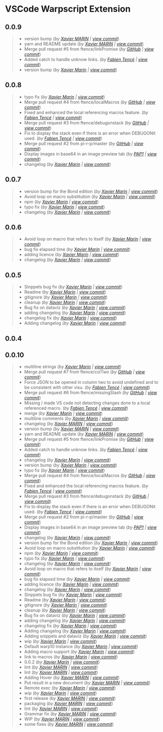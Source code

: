 # VSCode Warpscript Extension
## 0.0.9
> +  version bump  (*by [Xavier MARIN](mailto:marin.xavier@gmail.com) | [view commit](https://github.com/Giwi/VSCode-WarpScriptLangage/commit/65ccd295891ea48d48c919c6e4afdeea6a90a0e5)*)
> +  yarn and README update  (*by [Xavier MARIN](mailto:marin.xavier@gmail.com) | [view commit](https://github.com/Giwi/VSCode-WarpScriptLangage/commit/c66fe948f0bf6d612498f50ab81a9de064f8f8c4)*)
> +  Merge pull request #5 from ftence/linkPromise  (*by [GitHub](mailto:noreply@github.com) | [view commit](https://github.com/Giwi/VSCode-WarpScriptLangage/commit/30464eab62333cd54814a10ee12941d82358fe37)*)
> +  Added catch to handle unknow links.  (*by [Fabien Tencé](mailto:fabien.tence@cityzendata.com) | [view commit](https://github.com/Giwi/VSCode-WarpScriptLangage/commit/1f5ca68d7bca337b9c19ccebd003cb9f74b4190a)*)
> +  version bump  (*by [Xavier Marin](mailto:marin.xavier@gmail.com) | [view commit](https://github.com/Giwi/VSCode-WarpScriptLangage/commit/7398e311bb481649a62e447808ce077794660488)*)

## 0.0.8
> +  typo fix  (*by [Xavier Marin](mailto:marin.xavier@gmail.com) | [view commit](https://github.com/Giwi/VSCode-WarpScriptLangage/commit/1456e6bc675ab858a27cf23ea94e0053f68eb008)*)
> +  Merge pull request #4 from ftence/localMacros  (*by [GitHub](mailto:noreply@github.com) | [view commit](https://github.com/Giwi/VSCode-WarpScriptLangage/commit/ad1af7eeb402b4683b1f1f3a4b9d41bd07ba221a)*)
> +  Fixed and enhanced the local referencing macros feature.  (*by [Fabien Tencé](mailto:fabien.tence@cityzendata.com) | [view commit](https://github.com/Giwi/VSCode-WarpScriptLangage/commit/1e9e7a1d3fe6b0efc44f4a436aa3148d0d8114d3)*)
> +  Merge pull request #3 from ftence/debugonstack  (*by [GitHub](mailto:noreply@github.com) | [view commit](https://github.com/Giwi/VSCode-WarpScriptLangage/commit/ab58ea6af68e9a4d718d09875edf3bd9b82e916b)*)
> +  Fix to display the stack even if there is an error when DEBUGONit used.  (*by [Fabien Tencé](mailto:fabien.tence@cityzendata.com) | [view commit](https://github.com/Giwi/VSCode-WarpScriptLangage/commit/fa77247a20074f2bc58f688694aeff0d70cde130)*)
> +  Merge pull request #2 from pi-r-p/master  (*by [GitHub](mailto:noreply@github.com) | [view commit](https://github.com/Giwi/VSCode-WarpScriptLangage/commit/869fad49422ae01cfbf112f630b278f188fd8964)*)
> +  Display images in base64 in an image preview tab  (*by [PAP1](mailto:pierre.papin@cityzendata.com) | [view commit](https://github.com/Giwi/VSCode-WarpScriptLangage/commit/a49acf09b1e6b1f69f6d8d73928502dfcc1f9fe9)*)
> +  changelog  (*by [Xavier Marin](mailto:marin.xavier@gmail.com) | [view commit](https://github.com/Giwi/VSCode-WarpScriptLangage/commit/48f3c719cbb6625cc364a4ebb68232323c1f8376)*)

## 0.0.7
> +  version bump for the Bond edition  (*by [Xavier Marin](mailto:marin.xavier@gmail.com) | [view commit](https://github.com/Giwi/VSCode-WarpScriptLangage/commit/34a5156ac2008c08280a4a1ba0855c291d70d8fa)*)
> +  Avoid loop on macro substitution  (*by [Xavier Marin](mailto:marin.xavier@gmail.com) | [view commit](https://github.com/Giwi/VSCode-WarpScriptLangage/commit/28a321352f721a4a9e8daddea06db168cb4c6bef)*)
> +  npm  (*by [Xavier Marin](mailto:marin.xavier@gmail.com) | [view commit](https://github.com/Giwi/VSCode-WarpScriptLangage/commit/9615a444f9398988f1fc43133af6c8580f67c991)*)
> +  typo fix  (*by [Xavier Marin](mailto:marin.xavier@gmail.com) | [view commit](https://github.com/Giwi/VSCode-WarpScriptLangage/commit/b3767938a03279cbec7eae906dec7e74ef09ba5b)*)
> +  changelog  (*by [Xavier Marin](mailto:marin.xavier@gmail.com) | [view commit](https://github.com/Giwi/VSCode-WarpScriptLangage/commit/04d8ca33ec12dbf48d6a46a3316ec8089c841dec)*)

## 0.0.6
> +  Avoid loop on macro that refers to itself  (*by [Xavier Marin](mailto:marin.xavier@gmail.com) | [view commit](https://github.com/Giwi/VSCode-WarpScriptLangage/commit/ae698a64fa014c6d4674432104f4076be587ccd0)*)
> +  bug fix elapsed time  (*by [Xavier Marin](mailto:marin.xavier@gmail.com) | [view commit](https://github.com/Giwi/VSCode-WarpScriptLangage/commit/01d62c82563dd941e9f497d42c13a3027c5b0ce8)*)
> +  adding licence  (*by [Xavier Marin](mailto:marin.xavier@gmail.com) | [view commit](https://github.com/Giwi/VSCode-WarpScriptLangage/commit/711e8d393629a4868a2f31c2e1f7c06d279f962e)*)
> +  changelog  (*by [Xavier Marin](mailto:marin.xavier@gmail.com) | [view commit](https://github.com/Giwi/VSCode-WarpScriptLangage/commit/25ec2d29a0686776716e27277b53dfd4aa107478)*)

## 0.0.5
> +  Sinppets bug fix  (*by [Xavier Marin](mailto:marin.xavier@gmail.com) | [view commit](https://github.com/Giwi/VSCode-WarpScriptLangage/commit/26d494150dc7c7600a1fbeb813edd9df17f98eed)*)
> +  Readme  (*by [Xavier Marin](mailto:marin.xavier@gmail.com) | [view commit](https://github.com/Giwi/VSCode-WarpScriptLangage/commit/390fdd200d17a877f712069832b871da52cf7331)*)
> +  gitignore  (*by [Xavier Marin](mailto:marin.xavier@gmail.com) | [view commit](https://github.com/Giwi/VSCode-WarpScriptLangage/commit/699941ff3ff4aa722ab8a37e96c3e275b3cbc4fd)*)
> +  cleanup  (*by [Xavier Marin](mailto:marin.xavier@gmail.com) | [view commit](https://github.com/Giwi/VSCode-WarpScriptLangage/commit/11a92e9a2e1d64e70aa979b74f859ca973716d5d)*)
> +  Bug fix on dataviz  (*by [Xavier Marin](mailto:marin.xavier@gmail.com) | [view commit](https://github.com/Giwi/VSCode-WarpScriptLangage/commit/04ade9a88c04bb19501de30456c24f09ba63dbe6)*)
> +  adding changelog  (*by [Xavier Marin](mailto:marin.xavier@gmail.com) | [view commit](https://github.com/Giwi/VSCode-WarpScriptLangage/commit/a5b982b3fba46fd3c3a185a2861b3f8ec84b4f51)*)
> +  changelog fix  (*by [Xavier Marin](mailto:marin.xavier@gmail.com) | [view commit](https://github.com/Giwi/VSCode-WarpScriptLangage/commit/1f534b1027c0400d4fe019920fff3042d1bafa0c)*)
> +  Adding changelog  (*by [Xavier Marin](mailto:marin.xavier@gmail.com) | [view commit](https://github.com/Giwi/VSCode-WarpScriptLangage/commit/edfcfdb4d644567210d8bf883525929c45e3654b)*)

## 0.0.4

## 0.0.10
> +  multiline strings  (*by [Xavier Marin](mailto:marin.xavier@gmail.com) | [view commit](https://github.com/Giwi/VSCode-WarpScriptLangage/commit/096b10e00c746581ab3eed71f49e61b806694b4a)*)
> +  Merge pull request #7 from ftence/colTwo  (*by [GitHub](mailto:noreply@github.com) | [view commit](https://github.com/Giwi/VSCode-WarpScriptLangage/commit/45e53d84e4116d920df441d04ed80cc56e880dc3)*)
> +  Force JSON to be opened in column two to avoid undefined and to be consistent with other visu.  (*by [Fabien Tencé](mailto:fabien.tence@cityzendata.com) | [view commit](https://github.com/Giwi/VSCode-WarpScriptLangage/commit/495b112c775e7a94d2ecc62ca3aef9339a65928c)*)
> +  Merge pull request #6 from ftence/missingSlash  (*by [GitHub](mailto:noreply@github.com) | [view commit](https://github.com/Giwi/VSCode-WarpScriptLangage/commit/cce11c390e7ed6f01afe08e7327495e7dc722258)*)
> +  Missing / made VS code not detecting changes done to a local referenced macro.  (*by [Fabien Tencé](mailto:fabien.tence@cityzendata.com) | [view commit](https://github.com/Giwi/VSCode-WarpScriptLangage/commit/434867c08195ae7bb3d021a5bc5be14c22956a25)*)
> +  merge  (*by [Xavier Marin](mailto:marin.xavier@gmail.com) | [view commit](https://github.com/Giwi/VSCode-WarpScriptLangage/commit/8190a1aa711406f1ecfc074e91cb8a7637f1b273)*)
> +  multiline comments  (*by [Xavier Marin](mailto:marin.xavier@gmail.com) | [view commit](https://github.com/Giwi/VSCode-WarpScriptLangage/commit/069dd9ceba95cbc825a76f772327847073bd59f3)*)
> +  changelog  (*by [Xavier MARIN](mailto:marin.xavier@gmail.com) | [view commit](https://github.com/Giwi/VSCode-WarpScriptLangage/commit/be8a18446ebac0e17b50a8385bd3e2cee070888b)*)
> +  version bump  (*by [Xavier MARIN](mailto:marin.xavier@gmail.com) | [view commit](https://github.com/Giwi/VSCode-WarpScriptLangage/commit/65ccd295891ea48d48c919c6e4afdeea6a90a0e5)*)
> +  yarn and README update  (*by [Xavier MARIN](mailto:marin.xavier@gmail.com) | [view commit](https://github.com/Giwi/VSCode-WarpScriptLangage/commit/c66fe948f0bf6d612498f50ab81a9de064f8f8c4)*)
> +  Merge pull request #5 from ftence/linkPromise  (*by [GitHub](mailto:noreply@github.com) | [view commit](https://github.com/Giwi/VSCode-WarpScriptLangage/commit/30464eab62333cd54814a10ee12941d82358fe37)*)
> +  Added catch to handle unknow links.  (*by [Fabien Tencé](mailto:fabien.tence@cityzendata.com) | [view commit](https://github.com/Giwi/VSCode-WarpScriptLangage/commit/1f5ca68d7bca337b9c19ccebd003cb9f74b4190a)*)
> +  changelog  (*by [Xavier Marin](mailto:marin.xavier@gmail.com) | [view commit](https://github.com/Giwi/VSCode-WarpScriptLangage/commit/264d8d22237cc2d0a5e33fb2695cbc89322644ab)*)
> +  version bump  (*by [Xavier Marin](mailto:marin.xavier@gmail.com) | [view commit](https://github.com/Giwi/VSCode-WarpScriptLangage/commit/7398e311bb481649a62e447808ce077794660488)*)
> +  typo fix  (*by [Xavier Marin](mailto:marin.xavier@gmail.com) | [view commit](https://github.com/Giwi/VSCode-WarpScriptLangage/commit/1456e6bc675ab858a27cf23ea94e0053f68eb008)*)
> +  Merge pull request #4 from ftence/localMacros  (*by [GitHub](mailto:noreply@github.com) | [view commit](https://github.com/Giwi/VSCode-WarpScriptLangage/commit/ad1af7eeb402b4683b1f1f3a4b9d41bd07ba221a)*)
> +  Fixed and enhanced the local referencing macros feature.  (*by [Fabien Tencé](mailto:fabien.tence@cityzendata.com) | [view commit](https://github.com/Giwi/VSCode-WarpScriptLangage/commit/1e9e7a1d3fe6b0efc44f4a436aa3148d0d8114d3)*)
> +  Merge pull request #3 from ftence/debugonstack  (*by [GitHub](mailto:noreply@github.com) | [view commit](https://github.com/Giwi/VSCode-WarpScriptLangage/commit/ab58ea6af68e9a4d718d09875edf3bd9b82e916b)*)
> +  Fix to display the stack even if there is an error when DEBUGONit used.  (*by [Fabien Tencé](mailto:fabien.tence@cityzendata.com) | [view commit](https://github.com/Giwi/VSCode-WarpScriptLangage/commit/fa77247a20074f2bc58f688694aeff0d70cde130)*)
> +  Merge pull request #2 from pi-r-p/master  (*by [GitHub](mailto:noreply@github.com) | [view commit](https://github.com/Giwi/VSCode-WarpScriptLangage/commit/869fad49422ae01cfbf112f630b278f188fd8964)*)
> +  Display images in base64 in an image preview tab  (*by [PAP1](mailto:pierre.papin@cityzendata.com) | [view commit](https://github.com/Giwi/VSCode-WarpScriptLangage/commit/a49acf09b1e6b1f69f6d8d73928502dfcc1f9fe9)*)
> +  changelog  (*by [Xavier Marin](mailto:marin.xavier@gmail.com) | [view commit](https://github.com/Giwi/VSCode-WarpScriptLangage/commit/48f3c719cbb6625cc364a4ebb68232323c1f8376)*)
> +  version bump for the Bond edition  (*by [Xavier Marin](mailto:marin.xavier@gmail.com) | [view commit](https://github.com/Giwi/VSCode-WarpScriptLangage/commit/34a5156ac2008c08280a4a1ba0855c291d70d8fa)*)
> +  Avoid loop on macro substitution  (*by [Xavier Marin](mailto:marin.xavier@gmail.com) | [view commit](https://github.com/Giwi/VSCode-WarpScriptLangage/commit/28a321352f721a4a9e8daddea06db168cb4c6bef)*)
> +  npm  (*by [Xavier Marin](mailto:marin.xavier@gmail.com) | [view commit](https://github.com/Giwi/VSCode-WarpScriptLangage/commit/9615a444f9398988f1fc43133af6c8580f67c991)*)
> +  typo fix  (*by [Xavier Marin](mailto:marin.xavier@gmail.com) | [view commit](https://github.com/Giwi/VSCode-WarpScriptLangage/commit/b3767938a03279cbec7eae906dec7e74ef09ba5b)*)
> +  changelog  (*by [Xavier Marin](mailto:marin.xavier@gmail.com) | [view commit](https://github.com/Giwi/VSCode-WarpScriptLangage/commit/04d8ca33ec12dbf48d6a46a3316ec8089c841dec)*)
> +  Avoid loop on macro that refers to itself  (*by [Xavier Marin](mailto:marin.xavier@gmail.com) | [view commit](https://github.com/Giwi/VSCode-WarpScriptLangage/commit/ae698a64fa014c6d4674432104f4076be587ccd0)*)
> +  bug fix elapsed time  (*by [Xavier Marin](mailto:marin.xavier@gmail.com) | [view commit](https://github.com/Giwi/VSCode-WarpScriptLangage/commit/01d62c82563dd941e9f497d42c13a3027c5b0ce8)*)
> +  adding licence  (*by [Xavier Marin](mailto:marin.xavier@gmail.com) | [view commit](https://github.com/Giwi/VSCode-WarpScriptLangage/commit/711e8d393629a4868a2f31c2e1f7c06d279f962e)*)
> +  changelog  (*by [Xavier Marin](mailto:marin.xavier@gmail.com) | [view commit](https://github.com/Giwi/VSCode-WarpScriptLangage/commit/25ec2d29a0686776716e27277b53dfd4aa107478)*)
> +  Sinppets bug fix  (*by [Xavier Marin](mailto:marin.xavier@gmail.com) | [view commit](https://github.com/Giwi/VSCode-WarpScriptLangage/commit/26d494150dc7c7600a1fbeb813edd9df17f98eed)*)
> +  Readme  (*by [Xavier Marin](mailto:marin.xavier@gmail.com) | [view commit](https://github.com/Giwi/VSCode-WarpScriptLangage/commit/390fdd200d17a877f712069832b871da52cf7331)*)
> +  gitignore  (*by [Xavier Marin](mailto:marin.xavier@gmail.com) | [view commit](https://github.com/Giwi/VSCode-WarpScriptLangage/commit/699941ff3ff4aa722ab8a37e96c3e275b3cbc4fd)*)
> +  cleanup  (*by [Xavier Marin](mailto:marin.xavier@gmail.com) | [view commit](https://github.com/Giwi/VSCode-WarpScriptLangage/commit/11a92e9a2e1d64e70aa979b74f859ca973716d5d)*)
> +  Bug fix on dataviz  (*by [Xavier Marin](mailto:marin.xavier@gmail.com) | [view commit](https://github.com/Giwi/VSCode-WarpScriptLangage/commit/04ade9a88c04bb19501de30456c24f09ba63dbe6)*)
> +  adding changelog  (*by [Xavier Marin](mailto:marin.xavier@gmail.com) | [view commit](https://github.com/Giwi/VSCode-WarpScriptLangage/commit/a5b982b3fba46fd3c3a185a2861b3f8ec84b4f51)*)
> +  changelog fix  (*by [Xavier Marin](mailto:marin.xavier@gmail.com) | [view commit](https://github.com/Giwi/VSCode-WarpScriptLangage/commit/1f534b1027c0400d4fe019920fff3042d1bafa0c)*)
> +  Adding changelog  (*by [Xavier Marin](mailto:marin.xavier@gmail.com) | [view commit](https://github.com/Giwi/VSCode-WarpScriptLangage/commit/edfcfdb4d644567210d8bf883525929c45e3654b)*)
> +  Adding snippets and dataviz  (*by [Xavier Marin](mailto:marin.xavier@gmail.com) | [view commit](https://github.com/Giwi/VSCode-WarpScriptLangage/commit/a5a3999c382970f5f9a4bc1eb92c3f27eed017bd)*)
> +  wip  (*by [Xavier Marin](mailto:marin.xavier@gmail.com) | [view commit](https://github.com/Giwi/VSCode-WarpScriptLangage/commit/75c91631a9ceb5039f58f6f7e45e4b35b52af6b6)*)
> +  Default warp10 instance  (*by [Xavier Marin](mailto:marin.xavier@gmail.com) | [view commit](https://github.com/Giwi/VSCode-WarpScriptLangage/commit/dd193b14eece1fd94b60368f241f2bdf43c43137)*)
> +  Adding macro support  (*by [Xavier Marin](mailto:marin.xavier@gmail.com) | [view commit](https://github.com/Giwi/VSCode-WarpScriptLangage/commit/79d08d5d1d49aa4e443463c438d40338721aaa76)*)
> +  link to macros  (*by [Xavier Marin](mailto:marin.xavier@gmail.com) | [view commit](https://github.com/Giwi/VSCode-WarpScriptLangage/commit/3d826964b678a381099a4303e8c9a6b35f4295c7)*)
> +  0.0.2  (*by [Xavier Marin](mailto:marin.xavier@gmail.com) | [view commit](https://github.com/Giwi/VSCode-WarpScriptLangage/commit/8064dd02f4ed9c041769f9594d8eacc62b503b95)*)
> +  lint  (*by [Xavier MARIN](mailto:marin.xavier@gmail.com) | [view commit](https://github.com/Giwi/VSCode-WarpScriptLangage/commit/1a8e5d0bf2d57e89f6fb03fea44718c73219499c)*)
> +  lint  (*by [Xavier MARIN](mailto:marin.xavier@gmail.com) | [view commit](https://github.com/Giwi/VSCode-WarpScriptLangage/commit/f2575326318b97f5b3383790655667f8ddcb9951)*)
> +  Adding Hover  (*by [Xavier MARIN](mailto:marin.xavier@gmail.com) | [view commit](https://github.com/Giwi/VSCode-WarpScriptLangage/commit/f98cd307236ba3b07391c251e45cbdcec569b719)*)
> +  Put result in a new document  (*by [Xavier MARIN](mailto:marin.xavier@gmail.com) | [view commit](https://github.com/Giwi/VSCode-WarpScriptLangage/commit/1d8ddb45cd61dab5f88ec422bdd69240b7517000)*)
> +  Remote exec  (*by [Xavier Marin](mailto:marin.xavier@gmail.com) | [view commit](https://github.com/Giwi/VSCode-WarpScriptLangage/commit/801f6f131b598c1cd41824b80f38d45e646737d2)*)
> +  wip  (*by [Xavier Marin](mailto:marin.xavier@gmail.com) | [view commit](https://github.com/Giwi/VSCode-WarpScriptLangage/commit/bf4ec6365f559f3daf76bdfe95c536b4c46486c7)*)
> +  first release  (*by [Xavier MARIN](mailto:marin.xavier@gmail.com) | [view commit](https://github.com/Giwi/VSCode-WarpScriptLangage/commit/c862caa72a14ec0c8dceaa8c0c94e252be7abedd)*)
> +  packaging  (*by [Xavier MARIN](mailto:marin.xavier@gmail.com) | [view commit](https://github.com/Giwi/VSCode-WarpScriptLangage/commit/a3b352f08cec0465d52d60b5cac0a313f5efc2ac)*)
> +  lint  (*by [Xavier MARIN](mailto:marin.xavier@gmail.com) | [view commit](https://github.com/Giwi/VSCode-WarpScriptLangage/commit/ad620787886b833fb051226d4dad2925375a25f1)*)
> +  Grammar fix  (*by [Xavier MARIN](mailto:marin.xavier@gmail.com) | [view commit](https://github.com/Giwi/VSCode-WarpScriptLangage/commit/0dc2248556ddef411afa005769ff66904eff02dc)*)
> +  WIP  (*by [Xavier MARIN](mailto:marin.xavier@gmail.com) | [view commit](https://github.com/Giwi/VSCode-WarpScriptLangage/commit/f757532a39f4ac9551b76981f3dbd0128762b491)*)
> +  some fixes  (*by [Xavier MARIN](mailto:marin.xavier@gmail.com) | [view commit](https://github.com/Giwi/VSCode-WarpScriptLangage/commit/6d2967c1f2cec8e06483dd32414eaf42eb5a2c3e)*)

